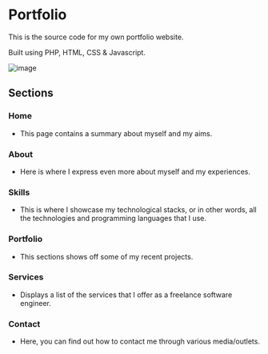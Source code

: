 # Portfolio

This is the source code for my own portfolio website.

Built using PHP, HTML, CSS & Javascript.

![image](https://github.com/AK1o9/portfolio/assets/96708800/a0c5c7da-35e1-4538-95fd-5146ed8c8362)

## Sections

### Home

- This page contains a summary about myself and my aims.

### About

- Here is where I express even more about myself and my experiences.

### Skills

- This is where I showcase my technological stacks, or in other words, all the technologies and programming languages that I use.

### Portfolio

- This sections shows off some of my recent projects.

### Services

- Displays a list of the services that I offer as a freelance software engineer.

### Contact

- Here, you can find out how to contact me through various media/outlets.
